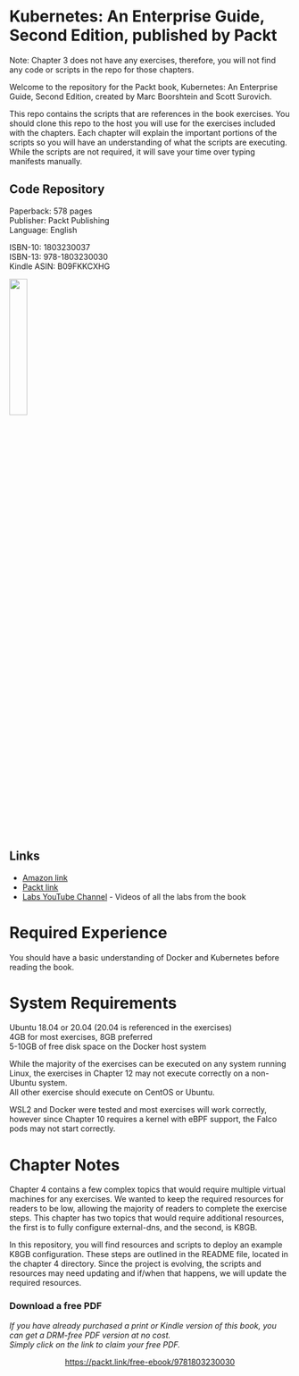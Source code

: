 


# Kubernetes: An Enterprise Guide, Second Edition, published by Packt

Note:  Chapter 3 does not have any exercises, therefore, you will not find any code or scripts in the repo for those chapters.  
  
Welcome to the repository for the Packt book, Kubernetes: An Enterprise Guide, Second Edition, created by Marc Boorshtein and Scott Surovich.  
  
This repo contains the scripts that are references in the book exercises.  You should clone this repo to the host you will use for the exercises included with the chapters.
Each chapter will explain the important portions of the scripts so you will have an understanding of what the scripts are executing.  While the scripts are not required, it will save your time over typing manifests manually. 

## Code Repository

Paperback: 578 pages <br/>
Publisher: Packt Publishing<br/>
Language: English


ISBN-10: 1803230037 <br/>
ISBN-13: 978-1803230030 <br/>
Kindle ASIN: B09FKKCXHG  

<a href="https://amzn.to/3MztYaw">
<img src="cover.png" width="25%" height="25%">
</a>  <br/>
<br/>

## Links

- <a href="https://amzn.to/3tDdJRk">Amazon link</a>
- <a href="https://packt.link/yYJ1i">Packt link</a>
- [Labs YouTube Channel](https://www.youtube.com/channel/UCK__yS63yrSI8vavJzainEQ) - Videos of all the labs from the book
  
 
  
# Required Experience  
You should have a basic understanding of Docker and Kubernetes before reading the book.  
  
# System Requirements  
Ubuntu 18.04 or 20.04 (20.04 is referenced in the exercises)  
4GB for most exercises, 8GB preferred  
5-10GB of free disk space on the Docker host system    
  
While the majority of the exercises can be executed on any system running Linux, the exercises in Chapter 12 may not execute correctly on a non-Ubuntu system.  
All other exercise should execute on CentOS or Ubuntu.

WSL2 and Docker were tested and most exercises will work correctly, however since Chapter 10 requires a kernel with eBPF support, the Falco pods may not start correctly.  
    
# Chapter Notes  
  
Chapter 4 contains a few complex topics that would require multiple virtual machines for any exercises.  We wanted to keep the required resources for readers to be low, allowing the majority of readers to complete the exercise steps.  This chapter has two topics that would require additional resources, the first is to fully configure external-dns, and the second, is K8GB.  
  
In this repository, you will find resources and scripts to deploy an example K8GB configuration.  These steps are outlined in the README file, located in the chapter 4 directory.  Since the project is evolving, the scripts and resources may need updating and if/when that happens, we will update the required resources.
### Download a free PDF

 <i>If you have already purchased a print or Kindle version of this book, you can get a DRM-free PDF version at no cost.<br>Simply click on the link to claim your free PDF.</i>
<p align="center"> <a href="https://packt.link/free-ebook/9781803230030">https://packt.link/free-ebook/9781803230030 </a> </p>